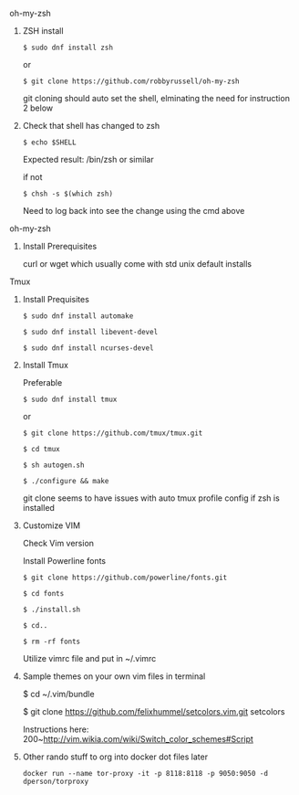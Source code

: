 oh-my-zsh


1. ZSH install
    
       $ sudo dnf install zsh
    
    or
 
       $ git clone https://github.com/robbyrussell/oh-my-zsh
		
    git cloning should auto set the shell, elminating 
    the need for instruction 2 below


2. Check that shell has changed to zsh 

       $ echo $SHELL
	
	Expected result: /bin/zsh or similar

	if not
 
       $ chsh -s $(which zsh)
	
     Need to log back into see the change
     using the cmd above




oh-my-zsh


1. Install Prerequisites

	curl or wget which usually come with std unix default installs




Tmux


1. Install Prequisites
	
	   $ sudo dnf install automake

	   $ sudo dnf install libevent-devel

   	   $ sudo dnf install ncurses-devel


2. Install Tmux

	Preferable
	
 	   $ sudo dnf install tmux
	
	or

   	   $ git clone https://github.com/tmux/tmux.git

	   $ cd tmux

	   $ sh autogen.sh

	   $ ./configure && make
        
	git clone seems to have issues with auto tmux profile config if zsh is installed



3. Customize VIM

    Check Vim version

    Install Powerline fonts

       $ git clone https://github.com/powerline/fonts.git

       $ cd fonts

       $ ./install.sh

       $ cd..
 
       $ rm -rf fonts

    Utilize vimrc file and put in ~/.vimrc


4.  Sample themes on your own vim files in terminal
    
       $ cd ~/.vim/bundle

       $ git clone https://github.com/felixhummel/setcolors.vim.git setcolors

    
    Instructions here:
    200~http://vim.wikia.com/wiki/Switch_color_schemes#Script

5. Other rando stuff to org into docker dot files later 

   `docker run --name tor-proxy -it -p 8118:8118 -p 9050:9050 -d dperson/torproxy`
